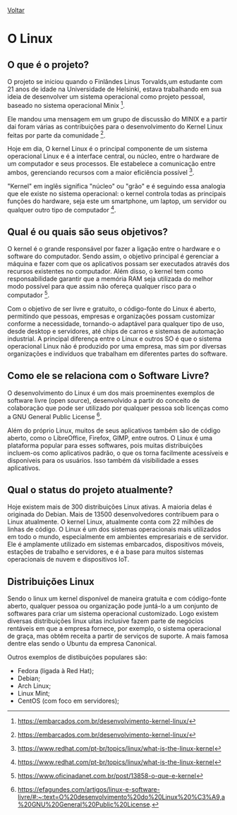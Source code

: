 [Voltar](intro.md)

# O Linux

## O que é o projeto?

O projeto se iniciou quando o Finlândes Linus Torvalds,um estudante com 21 anos de idade na Universidade de Helsinki, estava trabalhando em sua ideia de desenvolver um sistema operacional como projeto pessoal, baseado no sistema operacional Minix [^1].

Ele mandou uma mensagem em um grupo de discussão do MINIX e a partir dai foram várias as contribuições para o desenvolvimento do Kernel Linux feitas por parte da comunidade [^1].

Hoje em dia, O kernel Linux é o principal componente de um sistema operacional Linux e é a interface central, ou núcleo, entre o hardware de um computador e seus processos. Ele estabelece a comunicação entre ambos, gerenciando recursos com a maior eficiência possível [^2].

"Kernel" em inglês significa "núcleo" ou "grão" e é seguindo essa analogia que ele existe no sistema operacional: o kernel controla todas as principais funções do hardware, seja este um smartphone, um laptop, um servidor ou qualquer outro tipo de computador [^2].

## Qual é ou quais são seus objetivos?

O kernel é o grande responsável por fazer a ligação entre o hardware e o software do computador. Sendo assim, o objetivo principal é gerenciar a máquina e fazer com que os aplicativos possam ser executados através dos recursos existentes no computador. Além disso, o kernel tem como responsabilidade garantir que a memória RAM seja utilizada do melhor modo possível para que assim não ofereça qualquer risco para o computador [^3].

Com o objetivo de ser livre e gratuito, o código-fonte do Linux é aberto, permitindo que pessoas, empresas e organizações possam customizar conforme a necessidade, tornando-o adaptável para qualquer tipo de uso, desde desktop e servidores, até chips de carros e sistemas de automação industrial. A principal diferença entre o Linux e outros SO é que o sistema operacional Linux não é produzido por uma empresa, mas sim por diversas organizações e indivíduos que trabalham em diferentes partes do software.

## Como ele se relaciona com o Software Livre?

O desenvolvimento do Linux é um dos mais proeminentes exemplos de software livre (open source), desenvolvido a partir do conceito de colaboração que pode ser utilizado por qualquer pessoa sob licenças como a GNU General Public License [^4].

Além do próprio Linux, muitos de seus aplicativos também são de código aberto, como o LibreOffice, Firefox, GIMP, entre outros. O Linux é uma plataforma popular para esses softwares, pois muitas distribuições incluem-os como aplicativos padrão, o que os torna facilmente acessíveis e disponíveis para os usuários. Isso também dá visibilidade a esses aplicativos.

## Qual o status do projeto atualmente?

Hoje existem mais de 300 distribuições Linux ativas. A maioria delas é originada do Debian. Mais de 13500 desenvolvedores contribuem para o Linux atualmente. O kernel Linux, atualmente conta com 22 milhões de linhas de código.
O Linux é um dos sistemas operacionais mais utilizados em todo o mundo, especialmente em ambientes empresariais e de servidor. Ele é amplamente utilizado em sistemas embarcados, dispositivos móveis, estações de trabalho e servidores, e é a base para muitos sistemas operacionais de nuvem e dispositivos IoT.

## Distribuições Linux

Sendo o linux um kernel disponível de maneira gratuita e com código-fonte aberto, qualquer pessoa ou organização pode juntá-lo a um conjunto de softwares para criar um sistema operacional customizado.
Logo existem diversas distribuições linux uitas inclusive fazem parte de negócios rentáveis em que a empresa fornece, por exemplo, o sistema operacional de graça, mas obtém receita a partir de serviços de suporte. A mais famosa dentre elas sendo o Ubuntu da empresa Canonical.

Outros exemplos de distibuições populares são:

* Fedora (ligada à Red Hat);
* Debian;
* Arch Linux;
* Linux Mint;
* CentOS (com foco em servidores);

[^1]: https://embarcados.com.br/desenvolvimento-kernel-linux/

[^2]: https://www.redhat.com/pt-br/topics/linux/what-is-the-linux-kernel

[^3]: https://www.oficinadanet.com.br/post/13858-o-que-e-kernel

[^4]: https://efagundes.com/artigos/linux-e-software-livre/#:~:text=O%20desenvolvimento%20do%20Linux%20%C3%A9,a%20GNU%20General%20Public%20License.

[^5]: http://ninjadolinux.com.br/linux/#:~:text=Hoje%20existem%20mais%20de%20300,milh%C3%B5es%20de%20linhas%20de%20c%C3%B3digo.
